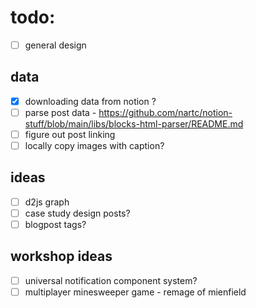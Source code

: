 # todo:
- [ ] general design

## data
- [x] downloading data from notion ?
- [ ] parse post data - https://github.com/nartc/notion-stuff/blob/main/libs/blocks-html-parser/README.md
- [ ] figure out post linking
- [ ] locally copy images with caption?

## ideas
- [ ] d2js graph
- [ ] case study design posts?
- [ ] blogpost tags?

## workshop ideas
- [ ] universal notification component system?
- [ ] multiplayer minesweeper game - remage of mienfield